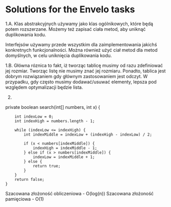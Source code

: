 
# Solutions for the Envelo tasks


1.A.
Klas abstrakcyjnych używamy jako klas ogólnikowych, które będą potem rozszerzane.
Możemy też zapisać ciała metod, aby uniknąć duplikowania kodu.

Interfejsów używamy przede wszystkim dla zaimplementowania jakichś konkretnych funkcjonalności.
Można również użyć ciał metod dla metod domyślnych, w celu uniknięcia duplikowania kodu.

1.B.
Główna róznica to fakt, iż tworząc tablicę musimy od razu zdefiniować jej rozmiar.
Tworząc listę nie musimy znać jej rozmiaru.
Ponadto, tablica jest dobrym rozwiązaniem gdy głównym zastosowaniem jest odczyt.
W przypadku, gdy często musimy dodawać/usuwać elementy, lepsza pod względem optymalizacji będzie lista.

2.

   private boolean search(int[] numbers, int x) {
   
        int indexLow = 0;
        int indexHigh = numbers.length - 1;

        while (indexLow <= indexHigh) {
            int indexMiddle = indexLow + (indexHigh - indexLow) / 2;

            if (x < numbers[indexMiddle]) {
                indexHigh = indexMiddle - 1;
            } else if (x > numbers[indexMiddle]) {
                indexLow = indexMiddle + 1;
            } else {
                return true;
            }
        }
        return false;
    }

Szacowana złożoność obliczeniowa - O(log(n))
Szacowana złożoność pamięciowa - O(1)
